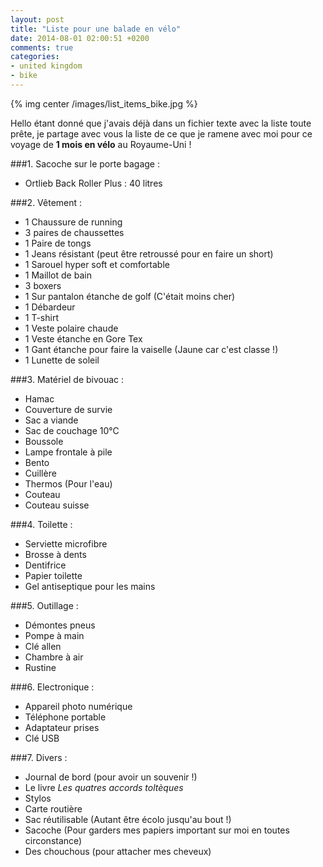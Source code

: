 ```yaml
---
layout: post
title: "Liste pour une balade en vélo"
date: 2014-08-01 02:00:51 +0200
comments: true
categories: 
- united kingdom
- bike
---
```


{% img center /images/list_items_bike.jpg %}

Hello étant donné que j'avais déjà dans un fichier texte avec la liste toute prête, je partage avec vous la liste de ce que je ramene avec moi pour ce voyage de **1 mois en vélo** au Royaume-Uni !

<!-- more -->

###1. Sacoche sur le porte bagage :

* Ortlieb Back Roller Plus : 40 litres

###2. Vêtement :

* 1 Chaussure de running
* 3 paires de chaussettes
* 1 Paire de tongs
* 1 Jeans résistant (peut être retroussé pour en faire un short)
* 1 Sarouel hyper soft et comfortable
* 1 Maillot de bain
* 3 boxers
* 1 Sur pantalon étanche de golf (C'était moins cher)
* 1 Débardeur
* 1 T-shirt
* 1 Veste polaire chaude
* 1 Veste étanche en Gore Tex
* 1 Gant étanche pour faire la vaiselle (Jaune car c'est classe !)
* 1 Lunette de soleil

###3. Matériel de bivouac :

* Hamac
* Couverture de survie
* Sac a viande
* Sac de couchage 10°C
* Boussole
* Lampe frontale à pile
* Bento
* Cuillère
* Thermos (Pour l'eau)
* Couteau
* Couteau suisse

###4. Toilette :

* Serviette microfibre
* Brosse à dents
* Dentifrice
* Papier toilette
* Gel antiseptique pour les mains

###5. Outillage :

* Démontes pneus
* Pompe à main
* Clé allen
* Chambre à air
* Rustine

###6. Electronique :

* Appareil photo numérique
* Téléphone portable
* Adaptateur prises
* Clé USB

###7. Divers :

* Journal de bord (pour avoir un souvenir !)
* Le livre *Les quatres accords toltèques*
* Stylos
* Carte routière
* Sac réutilisable (Autant être écolo jusqu'au bout !)
* Sacoche (Pour garders mes papiers important sur moi en toutes circonstance)
* Des chouchous (pour attacher mes cheveux)
